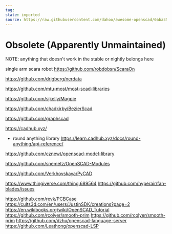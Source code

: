 ```yaml
---
tag:
state: imported
source: https://raw.githubusercontent.com/dahoo/awesome-openscad/0aba35f98a11cb72406a04e7a3ed599bf5a1cf1d/README.md
---
```


# Obsolete (Apparently Unmaintained)
NOTE: anything that doesn't work in the stable
or nightly belongs here

single arm scara robot
https://github.com/robdobsn/ScaraOn

https://github.com/drigberg/nerdata

https://github.com/mtu-most/most-scad-libraries

https://github.com/sjkelly/Magpie

https://github.com/chadkirby/BezierScad

https://github.com/graphscad

https://cadhub.xyz/
* round anything library
https://learn.cadhub.xyz/docs/round-anything/api-reference/

https://github.com/cznewt/openscad-model-library

https://github.com/snemetz/OpenSCAD-Modules

https://github.com/Verkhovskaya/PyCAD


https://www.thingiverse.com/thing:689564
https://github.com/hyperair/fan-blades/issues

https://github.com/revk/PCBCase
https://cults3d.com/en/users/JustinSDK/creations?page=2
https://en.wikibooks.org/wiki/OpenSCAD_Tutorial
https://github.com/rcolyer/smooth-prim
https://github.com/rcolyer/smooth-prim
https://github.com/dzhu/openscad-language-server
https://github.com/Leathong/openscad-LSP
